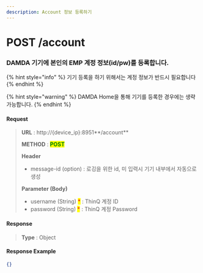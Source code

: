 ```yaml
---
description: Account 정보 등록하기
---
```


# POST /account

### DAMDA 기기에 본인의 EMP 계정 정보(id/pw)를 등록합니다.&#x20;

{% hint style="info" %}
기기 등록을 하기 위해서는 계정 정보가 반드시 필요합니다
{% endhint %}

{% hint style="warning" %}
DAMDA Home을 통해 기기를 등록한 경우에는 생략 가능합니다.
{% endhint %}

#### Request

> **URL** : http://{device\_ip}:8951**/account**
>
> **METHOD** : <mark style="color:green;">**POST**</mark>
>
> **Header**&#x20;
>
> * message-id (option) : 로깅을 위한 id, 미 입력시 기기 내부에서 자동으로 생성
>
> **Parameter (Body)**
>
> * username (String) <mark style="color:red;">\*</mark> : ThinQ 계정 ID
> * password (String) <mark style="color:red;">\*</mark> : ThinQ 계정 Password

#### **Response**

> **Type** : Object

#### Response Example

```json
{}
```
